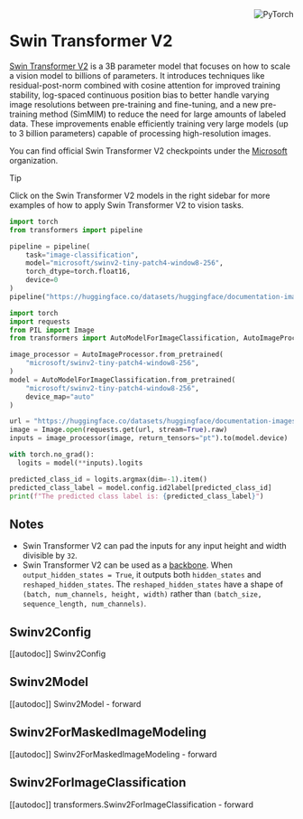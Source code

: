 <!--Copyright 2022 The HuggingFace Team. All rights reserved.

Licensed under the Apache License, Version 2.0 (the "License"); you may not use this file except in compliance with
the License. You may obtain a copy of the License at

http://www.apache.org/licenses/LICENSE-2.0

Unless required by applicable law or agreed to in writing, software distributed under the License is distributed on
an "AS IS" BASIS, WITHOUT WARRANTIES OR CONDITIONS OF ANY KIND, either express or implied. See the License for the
specific language governing permissions and limitations under the License.

⚠️ Note that this file is in Markdown but contain specific syntax for our doc-builder (similar to MDX) that may not be
rendered properly in your Markdown viewer.

-->

<div style="float: right;">
    <div class="flex flex-wrap space-x-1">
        <img alt="PyTorch" src="https://img.shields.io/badge/PyTorch-DE3412?style=flat&logo=pytorch&logoColor=white">
    </div>
</div>

# Swin Transformer V2

[Swin Transformer V2](https://huggingface.co/papers/2111.09883) is a 3B parameter model that focuses on how to scale a vision model to billions of parameters. It introduces techniques like residual-post-norm combined with cosine attention for improved training stability, log-spaced continuous position bias to better handle varying image resolutions between pre-training and fine-tuning, and a new pre-training method (SimMIM) to reduce the need for large amounts of labeled data. These improvements enable efficiently training very large models (up to 3 billion parameters) capable of processing high-resolution images.

You can find official Swin Transformer V2 checkpoints under the [Microsoft](https://huggingface.co/microsoft?search_models=swinv2) organization.

> [!TIP]
> Click on the Swin Transformer V2 models in the right sidebar for more examples of how to apply Swin Transformer V2 to vision tasks.

<hfoptions id="usage">
<hfoption id="Pipeline">

```py
import torch
from transformers import pipeline

pipeline = pipeline(
    task="image-classification",
    model="microsoft/swinv2-tiny-patch4-window8-256",
    torch_dtype=torch.float16,
    device=0
)
pipeline("https://huggingface.co/datasets/huggingface/documentation-images/resolve/main/pipeline-cat-chonk.jpeg")
```

</hfoption>

<hfoption id="AutoModel">

```py
import torch
import requests
from PIL import Image
from transformers import AutoModelForImageClassification, AutoImageProcessor

image_processor = AutoImageProcessor.from_pretrained(
    "microsoft/swinv2-tiny-patch4-window8-256",
)
model = AutoModelForImageClassification.from_pretrained(
    "microsoft/swinv2-tiny-patch4-window8-256",
    device_map="auto"
)

url = "https://huggingface.co/datasets/huggingface/documentation-images/resolve/main/pipeline-cat-chonk.jpeg"
image = Image.open(requests.get(url, stream=True).raw)
inputs = image_processor(image, return_tensors="pt").to(model.device)

with torch.no_grad():
  logits = model(**inputs).logits

predicted_class_id = logits.argmax(dim=-1).item()
predicted_class_label = model.config.id2label[predicted_class_id]
print(f"The predicted class label is: {predicted_class_label}")
```

</hfoption>
</hfoptions>

## Notes

- Swin Transformer V2 can pad the inputs for any input height and width divisible by `32`. 
- Swin Transformer V2 can be used as a [backbone](../backbones). When `output_hidden_states = True`, it outputs both `hidden_states` and `reshaped_hidden_states`. The `reshaped_hidden_states` have a shape of `(batch, num_channels, height, width)` rather than `(batch_size, sequence_length, num_channels)`.

## Swinv2Config

[[autodoc]] Swinv2Config

## Swinv2Model

[[autodoc]] Swinv2Model
    - forward

## Swinv2ForMaskedImageModeling

[[autodoc]] Swinv2ForMaskedImageModeling
    - forward

## Swinv2ForImageClassification

[[autodoc]] transformers.Swinv2ForImageClassification
    - forward
